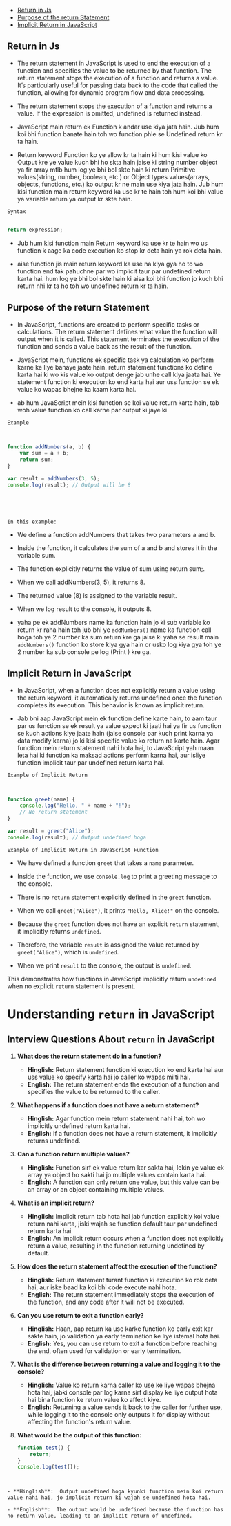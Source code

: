   
  
<!-- TOC -->

- [Return  in Js](#return--in-js)
- [Purpose of the return Statement](#purpose-of-the-return-statement)
- [Implicit Return in JavaScript](#implicit-return-in-javascript)

<!-- /TOC -->
  
  
  
  
  ## Return  in Js
  



- The return statement in JavaScript is used to end the execution of a function and specifies the value to be returned by that function. The return statement stops the execution of a function and returns a value. It’s particularly useful for passing data back to the code that called the function, allowing for dynamic program flow and data processing.


- The return statement stops the execution of a function and returns a value. If the expression is omitted, undefined is returned instead.


- JavaScript main return ek Function k andar use kiya jata hain. Jub hum koi bhi function banate hain toh wo function  phle se Undefined return kr ta hain.




-  Return keyword Function ko ye allow kr ta hain ki hum kisi value ko Output kre ye value kuch bhi ho skta hain jaise ki string number object ya fir array mtlb hum log ye bhi bol skte hain ki return Primitive values(string, number, boolean, etc.) or Object types values(arrays, objects, functions, etc.) ko output kr ne main use kiya jata hain. 
Jub hum kisi function main return keyword ka use kr te hain toh hum koi bhi value ya variable return ya output kr skte hain.


  `Syntax`

````javascript

return expression;

````





- Jub hum kisi function main Return keyword ka use kr te hain wo us function k aage ka code execution ko stop kr deta hain ya rok deta hain.


 -  aise function jis main return keyword ka use na kiya gya ho  to wo function end tak pahuchne par wo implicit taur par undefined return karta hai. hum log ye bhi bol skte hain ki  aisa koi bhi function jo kuch bhi return nhi kr ta ho  toh wo undefined return kr ta hain.













## Purpose of the return Statement

- In JavaScript, functions are created to perform specific tasks or calculations. The return statement defines what value the function will output when it is called. This statement terminates the execution of the function and sends a value back as the result of the function.


- JavaScript mein, functions ek specific task ya calculation ko perform karne ke liye banaye jaate hain. return statement functions ko define karta hai ki wo kis value ko output denge jab unhe call kiya jaata hai. Ye statement function ki execution ko end karta hai aur uss function se ek value ko wapas bhejne ka kaam karta hai.


- ab hum JavaScript mein kisi function se koi value return karte hain, tab woh value function ko call karne par output ki jaye ki 


 `Example`





`````javascript


function addNumbers(a, b) {
    var sum = a + b;
    return sum;
}

var result = addNumbers(3, 5);
console.log(result); // Output will be 8






`````


`In this example:`

- We define a function addNumbers that takes two parameters a and b.

- Inside the function, it calculates the sum of a and b and stores it in the variable sum.

- The function explicitly returns the value of sum using return sum;.

- When we call addNumbers(3, 5), it returns 8.

- The returned value (8) is assigned to the variable result.

- When we log result to the console, it outputs 8.

- yaha pe ek addNumbers name ka function hain jo ki sub variable ko return kr raha hain toh jub bhi ye `addNumbers()` name ka function call hoga toh ye 2 number ka sum return kre ga jaise ki yaha se result main `addNumbers()` function ko store kiya gya hain or usko log kiya gya toh ye 2 number ka sub console pe log (Print ) kre ga.



## Implicit Return in JavaScript



- In JavaScript, when a function does not explicitly return a value using the return keyword, it automatically returns undefined once the function completes its execution. This behavior is known as implicit return.


- Jab bhi aap JavaScript mein ek function define karte hain, to aam taur par us function se ek result ya value expect ki jaati hai ya fir us function se kuch actions kiye jaate hain (jaise console par kuch print karna ya data modify karna) jo ki kisi specific value ko return na karte hain. Agar function mein return statement nahi hota hai, to JavaScript yah maan leta hai ki function ka maksad actions perform karna hai, aur isliye function implicit taur par undefined return karta hai.


`Example of Implicit Return`

````javascript


function greet(name) {
    console.log("Hello, " + name + "!");
    // No return statement
}

var result = greet("Alice");
console.log(result); // Output undefined hoga


````



`Example of Implicit Return in JavaScript Function`

- We have defined a function `greet` that takes a `name` parameter.

- Inside the function, we use `console.log` to print a greeting message to the console.
- There is no `return` statement explicitly defined in the `greet` function.
- When we call `greet("Alice")`, it prints `"Hello, Alice!"` on the console.
- Because the `greet` function does not have an explicit `return` statement, it implicitly returns `undefined`.
- Therefore, the variable `result` is assigned the value returned by `greet("Alice")`, which is `undefined`.
- When we print `result` to the console, the output is `undefined`.

This demonstrates how functions in JavaScript implicitly return `undefined` when no explicit `return` statement is present.



# Understanding `return` in JavaScript

## Interview Questions About `return` in JavaScript

1. **What does the return statement do in a function?**
   - **Hinglish:** Return statement function ki execution ko end karta hai aur uss value ko specify karta hai jo caller ko wapas milti hai.
   - **English:** The return statement ends the execution of a function and specifies the value to be returned to the caller.

2. **What happens if a function does not have a return statement?**
   - **Hinglish:** Agar function mein return statement nahi hai, toh wo implicitly undefined return karta hai.
   - **English:** If a function does not have a return statement, it implicitly returns undefined.

3. **Can a function return multiple values?**
   - **Hinglish:** Function sirf ek value return kar sakta hai, lekin ye value ek array ya object ho sakti hai jo multiple values contain karta hai.
   - **English:** A function can only return one value, but this value can be an array or an object containing multiple values.

4. **What is an implicit return?**
   - **Hinglish:** Implicit return tab hota hai jab function explicitly koi value return nahi karta, jiski wajah se function default taur par undefined return karta hai.
   - **English:** An implicit return occurs when a function does not explicitly return a value, resulting in the function returning undefined by default.

5. **How does the return statement affect the execution of the function?**
   - **Hinglish:** Return statement turant function ki execution ko rok deta hai, aur iske baad ka koi bhi code execute nahi hota.
   - **English:** The return statement immediately stops the execution of the function, and any code after it will not be executed.

6. **Can you use return to exit a function early?**
   - **Hinglish:** Haan, aap return ka use karke function ko early exit kar sakte hain, jo validation ya early termination ke liye istemal hota hai.
   - **English:** Yes, you can use return to exit a function before reaching the end, often used for validation or early termination.

7. **What is the difference between returning a value and logging it to the console?**
   - **Hinglish:** Value ko return karna caller ko use ke liye wapas bhejna hota hai, jabki console par log karna sirf display ke liye output hota hai bina function ke return value ko affect kiye.
   - **English:** Returning a value sends it back to the caller for further use, while logging it to the console only outputs it for display without affecting the function's return value.

8. **What would be the output of this function:**
   ```javascript
   function test() {
       return;
   }
   console.log(test());
```


- **Hinglish**:  Output undefined hoga kyunki function mein koi return value nahi hai, jo implicit return ki wajah se undefined hota hai.

- **English**:  The output would be undefined because the function has no return value, leading to an implicit return of undefined.